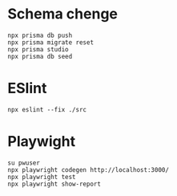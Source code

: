 # Schema chenge

```
npx prisma db push
npx prisma migrate reset
npx prisma studio
npx prisma db seed
```

# ESlint

```
npx eslint --fix ./src
```

# Playwight

```
su pwuser
npx playwright codegen http://localhost:3000/
npx playwright test
npx playwright show-report
```
